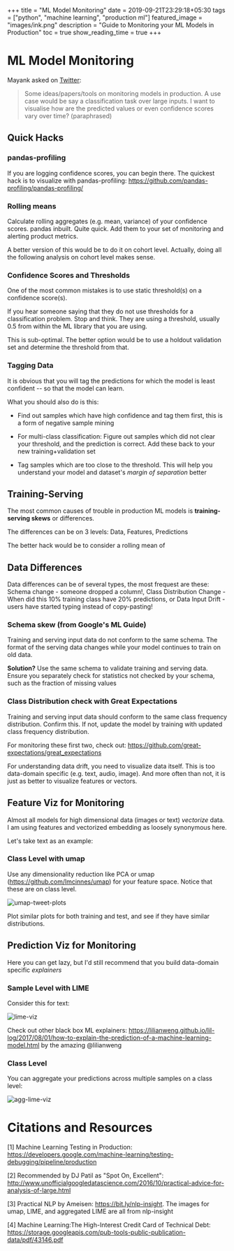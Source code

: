 +++
title =  "ML Model Monitoring"
date = 2019-09-21T23:29:18+05:30
tags = ["python", "machine learning", "production ml"]
featured_image = "images/ink.png"
description = "Guide to Monitoring your ML Models in Production"
toc = true
show_reading_time = true
+++

# ML Model Monitoring

Mayank asked on [Twitter](https://twitter.com/MayankSatnalika/status/1175446811860824064): 

> Some ideas/papers/tools on  monitoring models in production. A use case would be say a classification task over large inputs. I want to visualise how are the predicted values or even confidence scores vary over time? (paraphrased)

## Quick Hacks

### pandas-profiling

If you are logging confidence scores, you can begin there. The quickest hack is to visualize with pandas-profiling:
https://github.com/pandas-profiling/pandas-profiling/


### Rolling means

Calculate rolling aggregates (e.g. mean, variance) of your confidence scores. pandas inbuilt. Quite quick. Add them to your set of monitoring and alerting product metrics. 

A better version of this would be to do it on cohort level. Actually, doing all the following analysis on cohort level makes sense.

### Confidence Scores and Thresholds

One of the most common mistakes is to use static threshold(s) on a confidence score(s). 

If you hear someone saying that they do not use thresholds for a classification problem. Stop and think. They are using a threshold, usually 0.5 from within the ML library that you are using. 

This is sub-optimal. The better option would be to use a holdout validation set and determine the threshold from that. 

### Tagging Data 

It is obvious that you will tag the predictions for which the model is least confident -- so that the model can learn. 

What you should also do is this: 

- Find out samples which have high confidence and tag them first, this is a form of negative sample mining

- For multi-class classification: Figure out samples which did not clear your threshold, and the prediction is correct. Add these back to your new training+validation set


- Tag samples which are too close to the threshold. This will help you understand your model and dataset's _margin of separation_ better

## Training-Serving

The most common causes of trouble in production ML models is **training-serving skews** or differences.

The differences can be on 3 levels:
Data, Features, Predictions

The better hack would be to consider a rolling mean of 

## Data Differences 
Data differences can be of several types, the most frequest are these:
Schema change - someone dropped a column!, 
Class Distribution Change - When did this 10% training class have 20% predictions, or 
Data Input Drift - users have started typing instead of copy-pasting!

### Schema skew (from Google's ML Guide)
Training and serving input data do not conform to the same schema. 	The format of the serving data changes while your model continues to train on old data. 	

**Solution?** Use the same schema to validate training and serving data. Ensure you separately check for statistics not checked by your schema, such as the fraction of missing values 

### Class Distribution check with Great Expectations
Training and serving input data should conform to the same class frequency distribution. 
Confirm this. If not, update the model by training with updated class frequency distribution. 

For monitoring these first two, check out: https://github.com/great-expectations/great_expectations

For understanding data drift, you need to visualize data itself. This is too data-domain specific (e.g. text, audio, image). And more often than not, it is just as better to visualize features or vectors.

## Feature Viz for Monitoring 

Almost all models for high dimensional data (images or text) *vectorize* data. I am using features and vectorized embedding as loosely synonymous here.

Let's take text as an example:

### Class Level with umap

Use any dimensionality reduction like PCA or umap (https://github.com/lmcinnes/umap) for your feature space. Notice that these are on class level. 

![umap-tweet-plots](https://raw.githubusercontent.com/NirantK/blog/master/content/images/umap-tweets-plot.png "UMAP Tweet Plots")

Plot similar plots for both training and test, and see if they have similar distributions. 

## Prediction Viz for Monitoring

Here you can get lazy, but I'd still recommend that you build data-domain specific _explainers_

### Sample Level with LIME

Consider this for text:

![lime-viz](https://raw.githubusercontent.com/NirantK/blog/master/content/images/lime-viz.png "Lime Visualization for Explaining Model Predictions")

Check out other black box ML explainers: https://lilianweng.github.io/lil-log/2017/08/01/how-to-explain-the-prediction-of-a-machine-learning-model.html by the amazing @lilianweng

### Class Level

You can aggregate your predictions across multiple samples on a class level:

![agg-lime-viz](https://raw.githubusercontent.com/NirantK/blog/master/content/images/agg-lime-viz.png "Aggregated Lime Visualization for Explaining Model Predictions on Class Level")

# Citations and Resources

[1] Machine Learning Testing in Production: https://developers.google.com/machine-learning/testing-debugging/pipeline/production

[2] Recommended by DJ Patil as "Spot On, Excellent": http://www.unofficialgoogledatascience.com/2016/10/practical-advice-for-analysis-of-large.html

[3] Practical NLP by Ameisen: https://bit.ly/nlp-insight. The images for umap, LIME, and aggregated LIME are all from nlp-insight

[4] Machine Learning:The High-Interest Credit Card of Technical Debt: https://storage.googleapis.com/pub-tools-public-publication-data/pdf/43146.pdf